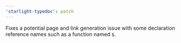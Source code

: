 ```yaml
---
'starlight-typedoc': patch
---
```


Fixes a potential page and link generation issue with some declaration reference names such as a function named `$`.
